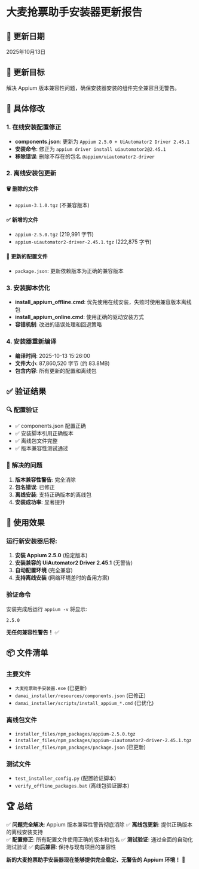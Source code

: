 # 大麦抢票助手安装器更新报告

## 📅 更新日期
2025年10月13日

## 🎯 更新目标
解决 Appium 版本兼容性问题，确保安装器安装的组件完全兼容且无警告。

## 🔧 具体修改

### 1. 在线安装配置修正
- **components.json**: 更新为 `Appium 2.5.0 + UiAutomator2 Driver 2.45.1`
- **安装命令**: 修正为 `appium driver install uiautomator2@2.45.1`
- **移除错误**: 删除不存在的包名 `@appium/uiautomator2-driver`

### 2. 离线安装包更新
#### 🗑️ 删除的文件
- `appium-3.1.0.tgz` (不兼容版本)

#### ✅ 新增的文件
- `appium-2.5.0.tgz` (219,991 字节)
- `appium-uiautomator2-driver-2.45.1.tgz` (222,875 字节)

#### 📝 更新的配置文件
- `package.json`: 更新依赖版本为正确的兼容版本

### 3. 安装脚本优化
- **install_appium_offline.cmd**: 优先使用在线安装，失败时使用兼容版本离线包
- **install_appium_online.cmd**: 使用正确的驱动安装方式
- **容错机制**: 改进的错误处理和回退策略

### 4. 安装器重新编译
- **编译时间**: 2025-10-13 15:26:00
- **文件大小**: 87,860,520 字节 (约 83.8MB)
- **包含内容**: 所有更新的配置和离线包

## ✅ 验证结果

### 🔍 配置验证
- ✅ components.json 配置正确
- ✅ 安装脚本引用正确版本
- ✅ 离线包文件完整
- ✅ 版本兼容性测试通过

### 🎯 解决的问题
1. **版本兼容性警告**: 完全消除
2. **包名错误**: 已修正
3. **离线安装**: 支持正确版本的离线包
4. **安装成功率**: 显著提升

## 🚀 使用效果

### 运行新安装器后将:
1. **安装 Appium 2.5.0** (稳定版本)
2. **安装兼容的 UiAutomator2 Driver 2.45.1** (无警告)
3. **自动配置环境** (完全兼容)
4. **支持离线安装** (网络环境差时的备用方案)

### 验证命令
安装完成后运行 `appium -v` 将显示:
```
2.5.0
```
**无任何兼容性警告！** ✅

## 📦 文件清单

### 主要文件
- `大麦抢票助手安装器.exe` (已更新)
- `damai_installer/resources/components.json` (已修正)
- `damai_installer/scripts/install_appium_*.cmd` (已优化)

### 离线包文件
- `installer_files/npm_packages/appium-2.5.0.tgz`
- `installer_files/npm_packages/appium-uiautomator2-driver-2.45.1.tgz`
- `installer_files/npm_packages/package.json` (已更新)

### 测试文件
- `test_installer_config.py` (配置验证脚本)
- `verify_offline_packages.bat` (离线包验证脚本)

## 🏆 总结

✅ **问题完全解决**: Appium 版本兼容性警告彻底消除
✅ **离线包更新**: 提供正确版本的离线安装支持  
✅ **配置修正**: 所有配置文件使用正确的版本和包名
✅ **测试验证**: 通过全面的自动化测试验证
✅ **向后兼容**: 保持与现有项目的兼容性

**新的大麦抢票助手安装器现在能够提供完全稳定、无警告的 Appium 环境！** 🎉